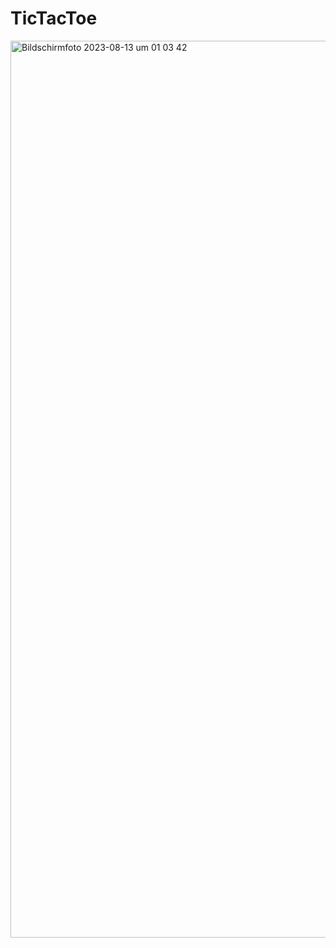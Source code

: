 # TicTacToe

<img width="1435" alt="Bildschirmfoto 2023-08-13 um 01 03 42" src="https://github.com/n-ic-o/TicTacToe/assets/100240857/45a68dea-cbad-4f4f-a72f-ab4fd07e54bc">

